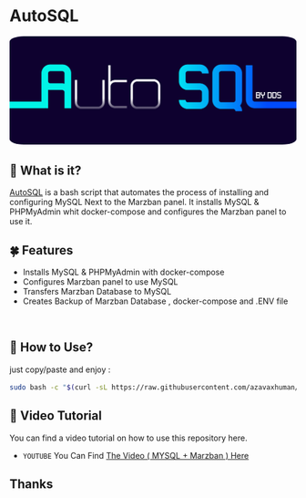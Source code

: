 # AutoSQL

<p align="center"><img style="border-radius: 5%" src="./cap_logo.png" alt="project-image"></p>

## 🚩 What is it?

[AutoSQL](https://github.com/azavaxhuman/AutoSQL) is a bash script that automates the process of installing and configuring MySQL Next to the Marzban panel. It installs MySQL & PHPMyAdmin whit docker-compose and configures the Marzban panel to use it.

## 🍀 Features

- Installs MySQL & PHPMyAdmin with docker-compose
- Configures Marzban panel to use MySQL
- Transfers Marzban Database to MySQL
- Creates Backup of Marzban Database , docker-compose and .ENV file

<br>

## 👀 How to Use?

just copy/paste and enjoy :

```bash
sudo bash -c "$(curl -sL https://raw.githubusercontent.com/azavaxhuman/AutoSQL/main/mysql.sh)"
```

## 🧭 Video Tutorial

You can find a video tutorial on how to use this repository here.

- `YOUTUBE` You Can Find [The Video ( MYSQL + Marzban ) Here](https://www.youtube.com/watch?v=34bAGSq2T6w)

</details>

## Thanks
